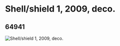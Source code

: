 # Shell/shield 1, 2009, deco.
## 64941
![Shell/shield 1, 2009, deco.](https://lc-www-live-s.legocdn.com/media/bricks/5/2/4543333.jpg)